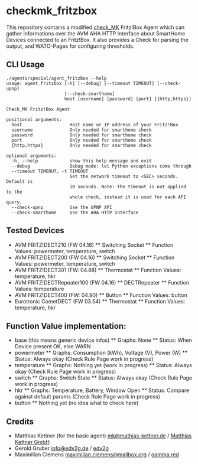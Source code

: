 # checkmk_fritzbox
This repository contains a modified [check_MK](https://mathias-kettner.com/) Fritz!Box Agent which can gather informations over the AVM AHA HTTP Interface about SmartHome Devices connected to an Fritz!Box.
It also provides a Check for parsing the output, and WATO-Pages for configuring thresholds.

## CLI Usage
```
./agents/special/agent_fritzbox --help
usage: agent_fritzbox [-h] [--debug] [--timeout TIMEOUT] [--check-upnp]
                      [--check-smarthome]
                      host [username] [password] [port] [{http,https}]

Check_MK Fritz!Box Agent

positional arguments:
  host                  Host name or IP address of your Fritz!Box
  username              Only needed for smarthome check
  password              Only needed for smarthome check
  port                  Only needed for smarthome check
  {http,https}          Only needed for smarthome check

optional arguments:
  -h, --help            show this help message and exit
  --debug               Debug mode: let Python exceptions come through
  --timeout TIMEOUT, -t TIMEOUT
                        Set the network timeout to <SEC> seconds. Default is
                        10 seconds. Note: the timeout is not applied to the
                        whole check, instead it is used for each API query.
  --check-upnp          Use the UPNP API
  --check-smarthome     Use the AHA HTTP Interface
```

## Tested Devices
* AVM FRITZ!DECT210 (FW 04.16)
** Switching Socket
** Function Values: powermeter, temperature, switch
* AVM FRITZ!DECT200 (FW 04.16)
** Switching Socket
** Function Values: powermeter, temperature, switch
* AVM FRITZ!DECT301 (FW: 04.88)
** Thermostat
** Function Values: temperature, hkr
* AVM FRITZ!DECTRepeater100 (FW 04.16)
** DECTRepeater
** Function Values: temperature
* AVM FRITZ!DECT400 (FW: 04.90)
** Button
** Function Values: button
* Eurotronic CometDECT (FW 03.54)
** Thermostat
** Function Values: temperature, hkr

## Function Value implementation:
* base (this means generic device infos)
** Graphs: None
** Status: When Device present OK, else WARN
* powermeter
** Graphs: Consumption (kWh), Voltage (V), Power (W)
** Status: Always okay (Check Rule Page work in progress)
* temperature
** Graphs: Nothing yet (work in progress)
** Status: Always okay (Check Rule Page work in progress)
* switch
** Graphs: Switch State
** Status: Always okay (Check Rule Page work in progress)
* hkr
** Graphs: Temperature, Battery, Window Open
** Status: Compare against default params (Check Rule Page work in progress)
* button
** Nothing yet (no idea what to check here)

## Credits
* Matthias Kettner (for the basic agent) <mk@mathias-kettner.de> / [Matthias Kettner GmbH](https://mathias-kettner.com/)
* Gerold Gruber <info@edv2g.de> / [edv2g](https://edv2g.de/)
* Maximilian Clemens <maximilian.clemens@mailbox.org> / [gamma.red](https://gamma.red/)